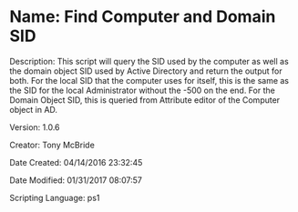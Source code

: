 ﻿# Name: Find Computer and Domain SID 

Description: This script will query the SID used by the computer as well as the domain object SID used by Active Directory and return the output for both.
For the local SID that the computer uses for itself, this is the same as the SID for the local Administrator without the -500 on the end.
For the Domain Object SID, this is queried from Attribute editor of the Computer object in AD.

Version: 1.0.6

Creator: Tony McBride

Date Created: 04/14/2016 23:32:45

Date Modified: 01/31/2017 08:07:57

Scripting Language: ps1

